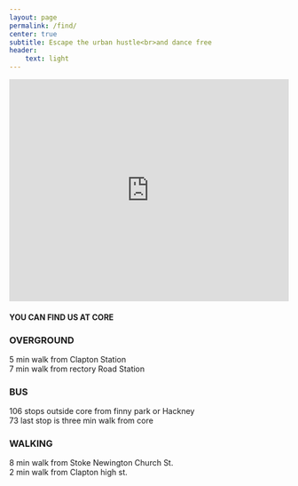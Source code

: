 ```yaml
---
layout: page
permalink: /find/
center: true
subtitle: Escape the urban hustle<br>and dance free
header:
    text: light
---
```


<iframe class="uk-margin-large-top" src="https://www.google.com/maps/embed?pb=!1m14!1m8!1m3!1d9921.172216158066!2d-0.06186!3d51.562861!3m2!1i1024!2i768!4f13.1!3m3!1m2!1s0x0%3A0xe87e5590455e1fa4!2sCore+Clapton!5e0!3m2!1sen!2suk!4v1528367295265" width="100%" height="400" frameborder="0" style="border:0" allowfullscreen></iframe>

#### YOU CAN FIND US AT CORE

### OVERGROUND
5 min walk from Clapton Station<br>
7 min walk from rectory Road Station
### BUS
<span class="number-spacing">106</span> stops outside core from finny park or Hackney<br>
<span class="number-spacing">73</span> last stop is three min walk from core
### WALKING
8 min walk from Stoke Newington Church St.<br>
2 min walk from Clapton high st.

